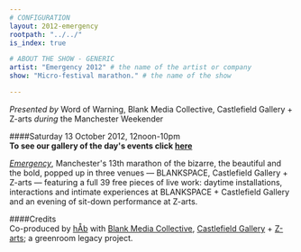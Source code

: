 ```yaml
---
# CONFIGURATION
layout: 2012-emergency
rootpath: "../../"
is_index: true

# ABOUT THE SHOW - GENERIC
artist: "Emergency 2012" # the name of the artist or company
show: "Micro-festival marathon." # the name of the show

---
```

*Presented by* Word of Warning, Blank Media Collective, Castlefield Gallery + Z-arts *during* the Manchester Weekender        
        
####Saturday 13 October 2012, 12noon-10pm  
**To see our gallery of the day's events click [here](/galleries/2012-emergency/index.html)**
        
[*Emergency*](/hab/emergency/index.html), Manchester's 13th marathon of the bizarre, the beautiful and the bold, popped up in three venues — BLANKSPACE, Castlefield Gallery + Z-arts — featuring a full 39 free pieces of live work: daytime installations, interactions and intimate experiences at BLANKSPACE + Castlefield Gallery and an evening of sit-down performance at Z-arts.    
           
####Credits          
Co-produced by [hÅb](/hab/index.html) with [Blank Media Collective](http://www.blankmediacollective.org), [Castlefield Gallery](http://www.castlefieldgallery.co.uk) + [Z-arts](http://www.z-arts.org); a greenroom legacy project.
